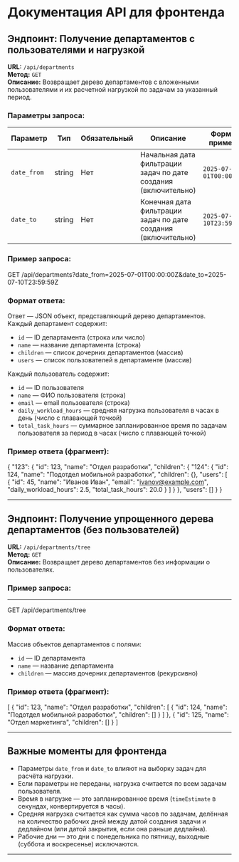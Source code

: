 # Документация API для фронтенда

## Эндпоинт: Получение департаментов с пользователями и нагрузкой

**URL:** `/api/departments`  
**Метод:** `GET`  
**Описание:** Возвращает дерево департаментов с вложенными пользователями и их расчетной нагрузкой по задачам за указанный период.

### Параметры запроса:

| Параметр   | Тип    | Обязательный | Описание                                      | Формат примера                     |
|------------|--------|--------------|-----------------------------------------------|----------------------------------|
| `date_from`| string | Нет          | Начальная дата фильтрации задач по дате создания (включительно) | `2025-07-01T00:00:00Z`           |
| `date_to`  | string | Нет          | Конечная дата фильтрации задач по дате создания (включительно) | `2025-07-10T23:59:59Z`           |

### Пример запроса:
GET /api/departments?date_from=2025-07-01T00:00:00Z&date_to=2025-07-10T23:59:59Z

### Формат ответа:

Ответ — JSON объект, представляющий дерево департаментов. Каждый департамент содержит:

- `id` — ID департамента (строка или число)
- `name` — название департамента (строка)
- `children` — список дочерних департаментов (массив)
- `users` — список пользователей в департаменте (массив)

Каждый пользователь содержит:

- `id` — ID пользователя
- `name` — ФИО пользователя (строка)
- `email` — email пользователя (строка)
- `daily_workload_hours` — средняя нагрузка пользователя в часах в день (число с плавающей точкой)
- `total_task_hours` — суммарное запланированное время по задачам пользователя за период в часах (число с плавающей точкой)

### Пример ответа (фрагмент):

{
"123": {
"id": 123,
"name": "Отдел разработки",
"children": {
"124": {
"id": 124,
"name": "Подотдел мобильной разработки",
"children": {},
"users": [
{
"id": 45,
"name": "Иванов Иван",
"email": "ivanov@example.com",
"daily_workload_hours": 2.5,
"total_task_hours": 20.0
}
]
}
},
"users": []
}
}

---

## Эндпоинт: Получение упрощенного дерева департаментов (без пользователей)

**URL:** `/api/departments/tree`  
**Метод:** `GET`  
**Описание:** Возвращает дерево департаментов без информации о пользователях.

### Пример запроса:


---
GET /api/departments/tree

### Формат ответа:

Массив объектов департаментов с полями:

- `id` — ID департамента
- `name` — название департамента
- `children` — массив дочерних департаментов (рекурсивно)

### Пример ответа (фрагмент):

[
{
"id": 123,
"name": "Отдел разработки",
"children": [
{
"id": 124,
"name": "Подотдел мобильной разработки",
"children": []
}
]
},
{
"id": 125,
"name": "Отдел маркетинга",
"children": []
}
]

---

## Важные моменты для фронтенда

- Параметры `date_from` и `date_to` влияют на выборку задач для расчёта нагрузки.
- Если параметры не переданы, нагрузка считается по всем задачам пользователя.
- Время в нагрузке — это запланированное время (`timeEstimate` в секундах, конвертируется в часы).
- Средняя нагрузка считается как сумма часов по задачам, делённая на количество рабочих дней между датой создания задачи и дедлайном (или датой закрытия, если она раньше дедлайна).
- Рабочие дни — это дни с понедельника по пятницу, выходные (суббота и воскресенье) исключаются.

---




